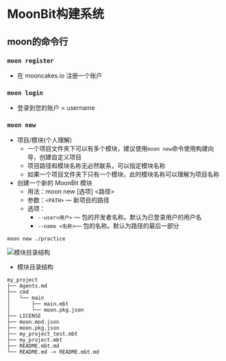 # MoonBit构建系统

## moon的命令行

### `moon register`
- 在 mooncakes.io 注册一个账户
### `moon login`
- 登录到您的账户 = username
### `moon new`
- 项目/模块(个人理解)
    - 一个项目文件夹下可以有多个模块，建议使用`moon new`命令使用构建向导，创建自定义项目
    - 项目路径和模块名称无必然联系，可以指定模块名称
    - 如果一个项目文件夹下只有一个模块，此时模块名称可以理解为项目名称
- 创建一个新的 MoonBit 模块
    - 用法：moon new [选项] <路径>
    - 参数：`<PATH>` — 新项目的路径
    - 选项：
        - `--user<用户>` — 包的开发者名称。默认为已登录用户的用户名
        - `--name <名称>`— 包的名称。默认为路径的最后一部分
```
moon new ./practice
```
![模块目录结构](./pics/module-directory-structure.webp)
- 模块目录结构
```
my_project
├── Agents.md
├── cmd
│   └── main
│       ├── main.mbt
│       └── moon.pkg.json
├── LICENSE
├── moon.mod.json
├── moon.pkg.json
├── my_project_test.mbt
├── my_project.mbt
├── README.mbt.md
└── README.md -> README.mbt.md
```
